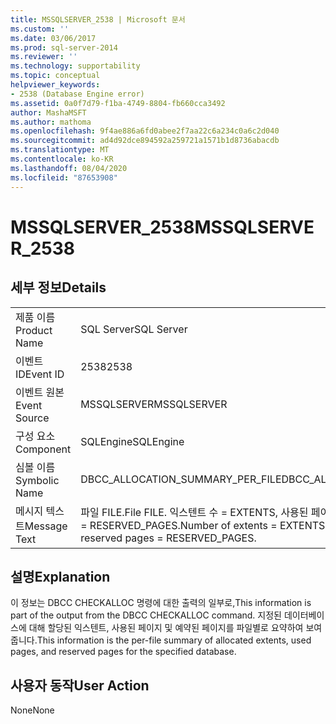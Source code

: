 ```yaml
---
title: MSSQLSERVER_2538 | Microsoft 문서
ms.custom: ''
ms.date: 03/06/2017
ms.prod: sql-server-2014
ms.reviewer: ''
ms.technology: supportability
ms.topic: conceptual
helpviewer_keywords:
- 2538 (Database Engine error)
ms.assetid: 0a0f7d79-f1ba-4749-8804-fb660cca3492
author: MashaMSFT
ms.author: mathoma
ms.openlocfilehash: 9f4ae886a6fd0abee2f7aa22c6a234c0a6c2d040
ms.sourcegitcommit: ad4d92dce894592a259721a1571b1d8736abacdb
ms.translationtype: MT
ms.contentlocale: ko-KR
ms.lasthandoff: 08/04/2020
ms.locfileid: "87653908"
---
```

# <a name="mssqlserver_2538"></a><span data-ttu-id="920af-102">MSSQLSERVER_2538</span><span class="sxs-lookup"><span data-stu-id="920af-102">MSSQLSERVER_2538</span></span>
    
## <a name="details"></a><span data-ttu-id="920af-103">세부 정보</span><span class="sxs-lookup"><span data-stu-id="920af-103">Details</span></span>  
  
|||  
|-|-|  
|<span data-ttu-id="920af-104">제품 이름</span><span class="sxs-lookup"><span data-stu-id="920af-104">Product Name</span></span>|<span data-ttu-id="920af-105">SQL Server</span><span class="sxs-lookup"><span data-stu-id="920af-105">SQL Server</span></span>|  
|<span data-ttu-id="920af-106">이벤트 ID</span><span class="sxs-lookup"><span data-stu-id="920af-106">Event ID</span></span>|<span data-ttu-id="920af-107">2538</span><span class="sxs-lookup"><span data-stu-id="920af-107">2538</span></span>|  
|<span data-ttu-id="920af-108">이벤트 원본</span><span class="sxs-lookup"><span data-stu-id="920af-108">Event Source</span></span>|<span data-ttu-id="920af-109">MSSQLSERVER</span><span class="sxs-lookup"><span data-stu-id="920af-109">MSSQLSERVER</span></span>|  
|<span data-ttu-id="920af-110">구성 요소</span><span class="sxs-lookup"><span data-stu-id="920af-110">Component</span></span>|<span data-ttu-id="920af-111">SQLEngine</span><span class="sxs-lookup"><span data-stu-id="920af-111">SQLEngine</span></span>|  
|<span data-ttu-id="920af-112">심볼 이름</span><span class="sxs-lookup"><span data-stu-id="920af-112">Symbolic Name</span></span>|<span data-ttu-id="920af-113">DBCC_ALLOCATION_SUMMARY_PER_FILE</span><span class="sxs-lookup"><span data-stu-id="920af-113">DBCC_ALLOCATION_SUMMARY_PER_FILE</span></span>|  
|<span data-ttu-id="920af-114">메시지 텍스트</span><span class="sxs-lookup"><span data-stu-id="920af-114">Message Text</span></span>|<span data-ttu-id="920af-115">파일 FILE.</span><span class="sxs-lookup"><span data-stu-id="920af-115">File FILE.</span></span> <span data-ttu-id="920af-116">익스텐트 수 = EXTENTS, 사용된 페이지 = USED_PAGES, 예약된 페이지 = RESERVED_PAGES.</span><span class="sxs-lookup"><span data-stu-id="920af-116">Number of extents = EXTENTS, used pages = USED_PAGES, reserved pages = RESERVED_PAGES.</span></span>|  
  
## <a name="explanation"></a><span data-ttu-id="920af-117">설명</span><span class="sxs-lookup"><span data-stu-id="920af-117">Explanation</span></span>  
 <span data-ttu-id="920af-118">이 정보는 DBCC CHECKALLOC 명령에 대한 출력의 일부로,</span><span class="sxs-lookup"><span data-stu-id="920af-118">This information is part of the output from the DBCC CHECKALLOC command.</span></span> <span data-ttu-id="920af-119">지정된 데이터베이스에 대해 할당된 익스텐트, 사용된 페이지 및 예약된 페이지를 파일별로 요약하여 보여 줍니다.</span><span class="sxs-lookup"><span data-stu-id="920af-119">This information is the per-file summary of allocated extents, used pages, and reserved pages for the specified database.</span></span>  
  
## <a name="user-action"></a><span data-ttu-id="920af-120">사용자 동작</span><span class="sxs-lookup"><span data-stu-id="920af-120">User Action</span></span>  
 <span data-ttu-id="920af-121">None</span><span class="sxs-lookup"><span data-stu-id="920af-121">None</span></span>  
  
  
